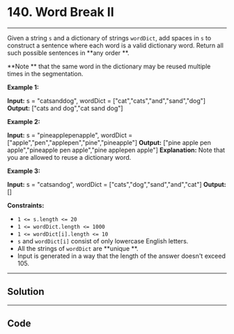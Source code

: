 # 140. Word Break II

---

Given a string `s` and a dictionary of strings `wordDict`, add spaces in `s` to construct a sentence where each word is a valid dictionary word. Return all such possible sentences in **any order **.

**Note ** that the same word in the dictionary may be reused multiple times in the segmentation.

 

**Example 1:**


**Input:** s = "catsanddog", wordDict = ["cat","cats","and","sand","dog"]
**Output:** ["cats and dog","cat sand dog"]


**Example 2:**


**Input:** s = "pineapplepenapple", wordDict = ["apple","pen","applepen","pine","pineapple"]
**Output:** ["pine apple pen apple","pineapple pen apple","pine applepen apple"]
**Explanation:** Note that you are allowed to reuse a dictionary word.


**Example 3:**


**Input:** s = "catsandog", wordDict = ["cats","dog","sand","and","cat"]
**Output:** []


 

**Constraints:**

  * `1 <= s.length <= 20`
  * `1 <= wordDict.length <= 1000`
  * `1 <= wordDict[i].length <= 10`
  * `s` and `wordDict[i]` consist of only lowercase English letters.
  * All the strings of `wordDict` are **unique **.
  * Input is generated in a way that the length of the answer doesn't exceed 105.

---

## Solution



---

## Code
```python


```